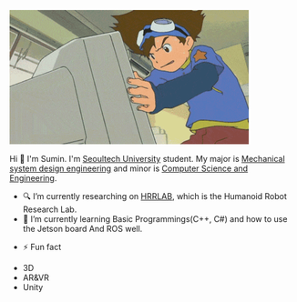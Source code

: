 ![Digimon](./digimon.gif)

Hi 👋 I'm Sumin.
I'm [Seoultech University](https://www.seoultech.ac.kr/index.jsp) student. My major is [Mechanical system design engineering](https://msd.seoultech.ac.kr/) and minor is [Computer Science and Engineering](https://computer.seoultech.ac.kr/).

<!--
**1213tnals/1213tnals** is a ✨ _special_ ✨ repository because its `README.md` (this file) appears on your GitHub profile.

Here are some ideas to get you started:
-->

- 🔍 I’m currently researching on [HRRLAB](http://www.hrrlab.com/), which is the Humanoid Robot Research Lab.
- 🌱 I’m currently learning Basic Programmings(C++, C#) and how to use the Jetson board And ROS well.
<!--
- 👯 I’m looking to collaborate on ...
- 🤔 I’m looking for help with ...
- 💬 Ask me about ...
- 📫 How to reach me: ...
- 😄 Pronouns: ...
-->
- ⚡ Fun fact
* 3D
* AR&VR
* Unity